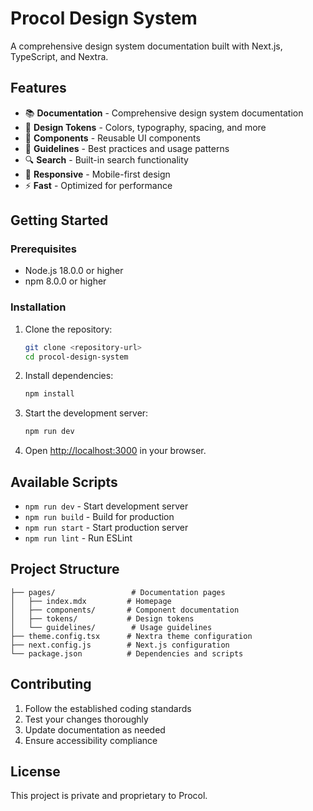 # Procol Design System

A comprehensive design system documentation built with Next.js, TypeScript, and Nextra.

## Features

- 📚 **Documentation** - Comprehensive design system documentation
- 🎨 **Design Tokens** - Colors, typography, spacing, and more
- 🧩 **Components** - Reusable UI components
- 📖 **Guidelines** - Best practices and usage patterns
- 🔍 **Search** - Built-in search functionality
- 📱 **Responsive** - Mobile-first design
- ⚡ **Fast** - Optimized for performance

## Getting Started

### Prerequisites

- Node.js 18.0.0 or higher
- npm 8.0.0 or higher

### Installation

1. Clone the repository:
   ```bash
   git clone <repository-url>
   cd procol-design-system
   ```

2. Install dependencies:
   ```bash
   npm install
   ```

3. Start the development server:
   ```bash
   npm run dev
   ```

4. Open [http://localhost:3000](http://localhost:3000) in your browser.

## Available Scripts

- `npm run dev` - Start development server
- `npm run build` - Build for production
- `npm run start` - Start production server
- `npm run lint` - Run ESLint

## Project Structure

```
├── pages/                 # Documentation pages
│   ├── index.mdx         # Homepage
│   ├── components/       # Component documentation
│   ├── tokens/           # Design tokens
│   └── guidelines/        # Usage guidelines
├── theme.config.tsx      # Nextra theme configuration
├── next.config.js        # Next.js configuration
└── package.json          # Dependencies and scripts
```

## Contributing

1. Follow the established coding standards
2. Test your changes thoroughly
3. Update documentation as needed
4. Ensure accessibility compliance

## License

This project is private and proprietary to Procol.
